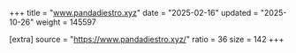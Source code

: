 +++
title = "www.pandadiestro.xyz"
date = "2025-02-16"
updated = "2025-10-26"
weight = 145597

[extra]
source = "https://www.pandadiestro.xyz/"
ratio = 36
size = 142
+++
